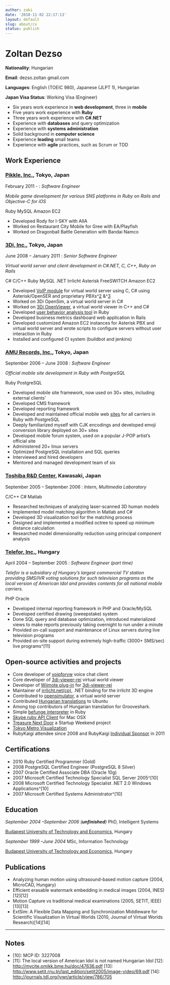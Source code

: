 ```yaml
---
author: zaki
date: '2010-11-02 22:17:13'
layout: default
slug: about/cv
status: publish
---
```


# Zoltan Dezso

**Nationality**: Hungarian

**Email**: dezso.zoltan gmail.com

**Languages**: English (TOEIC 980), Japanese (JLPT 1), Hungarian

**Japan Visa Status**: Working Visa (Engineer)

  * Six years work experience in **web development**, three in **mobile**
  * Five years work experience with **Ruby**
  * Three years work experience with **C#.NET**
  * Experience with **databases** and query optimization
  * Experience with **systems administration**
  * Solid background in **computer science**
  * Experience **leading** small teams
  * Experience with **agile** practices, such as Scrum or TDD

## Work Experience

### **[Pikkle, Inc.](http://pikkle.com)**, Tokyo, Japan
February 2011 - :  _Software Engineer_

  _Mobile game development for various SNS platforms in Ruby on Rails and Objective-C for iOS_

  <span class="label label-important">Ruby</span>
  <span class="label label-important">MySQL</span>
  <span class="label label-information">Amazon EC2</span>

  * Developed Rody for I-SKY with AIIA
  * Worked on Restaurant City Mobile for Gree with EA/Playfish
  * Worked on Dragonball Battle Generation with Bandai Namco

### [**3Di, Inc.**](http://3di.biz), Tokyo, Japan
June 2008 – January 2011 : _Senior Software Engineer_

  _Virtual world server and client development in C#.NET, C, C++, Ruby on Rails_

  <span class="label label-important">C#</span>
  <span class="label label-important">C/C++</span>
  <span class="label label-important">Ruby</span>
  <span class="label label-important">MySQL</span>
  <span class="label label-information">.NET</span>
  <span class="label label-information">Irrlicht</span>
  <span class="label label-information">Asterisk</span>
  <span class="label label-information">FreeSWITCH</span>
  <span class="label label-information">Amazon EC2</span>

  * Developed [VoIP module][1] for virtual world server using C, C# using Asterisk/OpenSER and proprietary PBXs^[2][2] &^[3][3]
  * Worked on 3Di OpenSim, a virtual world server in C#
  * Worked on [3Di OpenViewer][4], a virtual world viewer in C++ and C#
  * Developed [user behavior analysis tool][5] in Ruby
  * Developed business metrics dashboard web application in Rails
  * Developed customized Amazon EC2 instances for Asterisk PBX and virtual world server and wrote scripts to configure servers without user interaction in Ruby
  * Installed and configured CI system (buildbot and jenkins)

### **[AMU Records, Inc.](http://www.amumobile.com)**, Tokyo, Japan
September 2006 – June 2008 : _Software Engineer_

  _Official mobile site development in Ruby with PostgreSQL_

  <span class="label label-important">Ruby</span>
  <span class="label label-important">PostgreSQL</span>

  * Developed mobile site framework, now used on 30+ sites, including external clients’
  * Developed CMS framework
  * Developed reporting framework
  * Developed and maintained official mobile web [sites][6] for all carriers in Ruby with PostgreSQL
  * Deeply familiarized myself with CJK encodings and developed emoji conversion library deployed on 30+ sites
  * Developed mobile forum system, used on a popular J-POP artist’s official site
  * Administered 20+ linux servers
  * Optimized PostgreSQL installation and SQL queries
  * Interviewed and hired developers
  * Mentored and managed development team of six

### **[Toshiba R&D Center](http://www.toshiba.co.jp/rdc/)**, Kawasaki, Japan
September 2005 – September 2006 : _Intern, Multimedia Laboratory_

  <span class="label label-important">C/C++</span>
  <span class="label label-important">C#</span>
  <span class="label label-information">Matlab</span>

  * Researched techniques of analyzing laser-scanned 3D human models
  * Implemented model matching algorithm in Matlab and C#
  * Developed 3D visualization tool for the matching process
  * Designed and implemented a modified octree to speed up minimum distance calculation
  * Researched model dimensionality reduction using principal component analysis

### **[Telefor, Inc.](http://www.telefor.hu)**, Hungary
April 2004 – September 2005 : _Software Engineer (part time)_

_Telefor is a subsidiary of Hungary’s largest commercial TV station providing
SMS/IVR voting solutions for such television programs as the local version of
American Idol and provides contents for all national mobile carriers._

  <span class="label label-important">PHP</span>
  <span class="label label-important">Oracle</span>

  * Developed internal reporting framework in PHP and Oracle/MySQL
  * Developed certified drawing (sweepstake) system
  * Done SQL query and database optimization, introduced materialized views to make reports previously taking overnight to run under a minute
  * Provided on-call support and maintenance of Linux servers during live television programs
  * Provided on-site support during extremely high-traffic (3000+ SMS/sec) live programs^[11]

## Open-source activities and projects

  * Core developer of [voipforvw](http://voipforvw.sourceforge.net) voice chat client
  * Core developer of [3di-viewer-rei](http://github.com/3di/3di-viewer-rei) virtual world viewer
  * Developer of [Wiimote plug-in](http://github.com/zaki/ReiWiiControllerPlugin) for [3di-viewer-rei][7]
  * Maintainer of [irrlicht.net(cp)][8], .NET binding for the irrlicht 3D engine
  * Contributed to [opensimulator](http://opensimulator.org), a virtual world server
  * Contributed [Hungarian translations][9] to Ubuntu
  * Among top contributors of Hungarian translation for Grooveshark.
  * Simple [befunge interpreter](http://rubygems.org/gems/rubyfunge) in Ruby
  * [Skype ruby API Client](http://github.com/zaki/skypemac)  for Mac OSX
  * [Treasure Next Door](http://github.com/zaki/TND) a Startup Weekend project
  * [Tokyo Metro Visualization](http://zaki.asia/metro)
  * RubyKaigi attendee since 2008 and RubyKaigi [Individual Sponsor](http://rubykaigi.org/2011/en/sponsors_individual) in 2011

## Certifications

  * 2010 Ruby Certified Programmer (Gold)
  * 2008 PostgreSQL Certified Engineer (PostgreSQL 8 Silver)
  * 2007 Oracle Certified Associate DBA (Oracle 10g)
  * 2007 Microsoft Certified Technology Specialist SQL Server 2005^[10]
  * 2008 Microsoft Certified Technology Specialist .NET 2.0 Windows Applications^[10]
  * 2007 Microsoft Certified Systems Administrator^[10]

## Education

_September 2004 –September 2006 (**unfinished**)_ PhD, Intelligent Systems

[Budapest University of Technology and Economics](http://www.bme.hu), Hungary

_September 1999 –June 2004_ MSc, Information Technology

[Budapest University of Technology and Economics](http://www.bme.hu), Hungary

## Publications

  * Analyzing human motion using ultrasound-based motion capture (2004, MicroCAD, Hungary)
  * Efficient erasable watermark embedding in medical images (2004, INES)[12][12]
  * Motion Capture vs traditional medical examinations (2005, SETIT, IEEE)[13][13]
  * ExtSim: A Flexible Data Mapping and Synchronization Middleware for Scientific Visualization in Virtual Worlds (2010, Journal of Virtual Worlds Research)[14][14]

-----
## Notes

[1]:   http://github.com/zaki/slvoice
[2]:   http://3di.biz/en/news/2009071501.html
[3]:   http://3di.biz/en/news/2010051001.html
[4]:   http://3di-rei.org
[5]:   http://www.ngigroup.com/jp/press/08100103.pdf
[6]:   http://zaki.asia/works/
[7]:   http://zaki.asia/2009/11/20/wii-controller-plugin-for-3di-rei/
[8]:   http://github.com/zaki/irrlicht.net
[9]:   https://translations.launchpad.net/~dezso-zoltan/+activity
* [10]:  MCP ID: 3227008
* [11]:  The local version of American Idol is not named Hungarian Idol
[12]:  http://mycite.omikk.bme.hu/doc/47636.pdf
[13]:  http://www.setit.rnu.tn/last_edition/setit2005/image-video/69.pdf
[14]:  http://journals.tdl.org/jvwr/article/view/786/705

